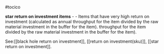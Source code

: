 #tocico

<b>star return on investment items</b> -  - Items that have very high return on investment (calculated as annual throughput for the item divided by the raw material investment in the buffer for the item). throughput for the item divided by the raw material investment in the buffer for the item). 



See:[[black hole return on investment]], [[return on investment(sku)]], [[star return on investment]].
